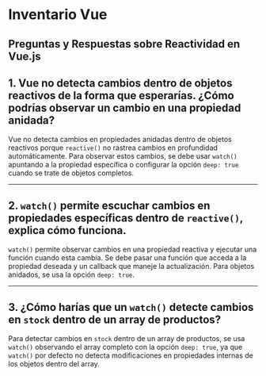 # Inventario Vue

## Preguntas y Respuestas sobre Reactividad en Vue.js

## 1. Vue no detecta cambios dentro de objetos reactivos de la forma que esperarías. ¿Cómo podrías observar un cambio en una propiedad anidada?

Vue no detecta cambios en propiedades anidadas dentro de objetos reactivos porque `reactive()` no rastrea cambios en profundidad automáticamente. Para observar estos cambios, se debe usar `watch()` apuntando a la propiedad específica o configurar la opción `deep: true` cuando se trate de objetos completos.

---

## 2. `watch()` permite escuchar cambios en propiedades específicas dentro de `reactive()`, explica cómo funciona.

`watch()` permite observar cambios en una propiedad reactiva y ejecutar una función cuando esta cambia. Se debe pasar una función que acceda a la propiedad deseada y un callback que maneje la actualización. Para objetos anidados, se usa la opción `deep: true`.

---

## 3. ¿Cómo harías que un `watch()` detecte cambios en `stock` dentro de un array de productos?

Para detectar cambios en `stock` dentro de un array de productos, se usa `watch()` observando el array completo con la opción `deep: true`, ya que `watch()` por defecto no detecta modificaciones en propiedades internas de los objetos dentro del array.

